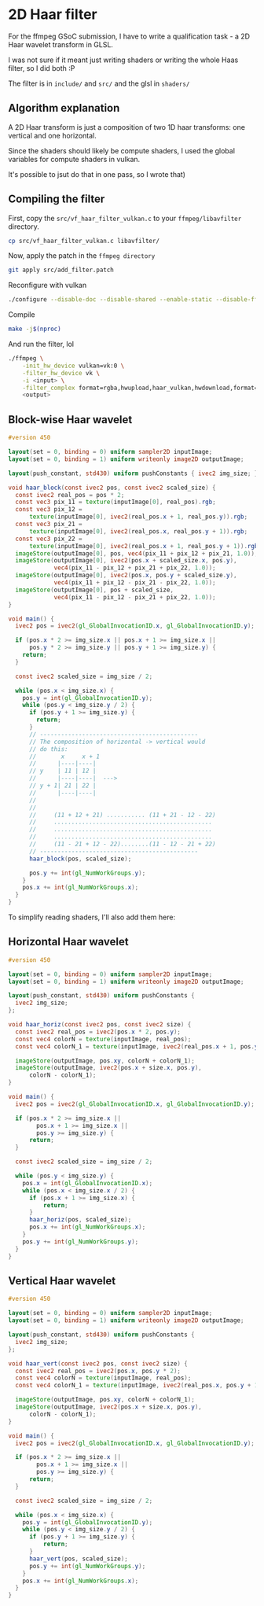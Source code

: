 # 2D Haar filter

For the ffmpeg GSoC submission, I have to write a qualification task - a 2D Haar wavelet transform in GLSL.

I was not sure if it meant just writing shaders or writing the whole Haas filter, so I did both :P

The filter is in `include/` and `src/` and the glsl in `shaders/`

## Algorithm explanation
A 2D Haar transform is just a composition of two 1D haar transforms: one vertical and one horizontal.

Since the shaders should likely be compute shaders, I used the global variables for compute shaders in vulkan.

It's possible to jsut do that in one pass, so I wrote  that)

## Compiling the filter
First, copy the `src/vf_haar_filter_vulkan.c` to your `ffmpeg/libavfilter` directory.
```bash
cp src/vf_haar_filter_vulkan.c libavfilter/
```
Now, apply the patch in the `ffmpeg directory`
```bash
git apply src/add_filter.patch
```
Reconfigure with vulkan
```bash
./configure --disable-doc --disable-shared --enable-static --disable-ffplay --disable-ffprobe --enable-vulkan --enable-libshaderc
```
Compile
```bash
make -j$(nproc)
```
And run the filter, lol
```bash
./ffmpeg \
    -init_hw_device vulkan=vk:0 \
    -filter_hw_device vk \
    -i <input> \
    -filter_complex format=rgba,hwupload,haar_vulkan,hwdownload,format=rgba \
    <output>
```

## Block-wise Haar wavelet
```glsl
#version 450

layout(set = 0, binding = 0) uniform sampler2D inputImage;
layout(set = 0, binding = 1) uniform writeonly image2D outputImage;

layout(push_constant, std430) uniform pushConstants { ivec2 img_size; };

void haar_block(const ivec2 pos, const ivec2 scaled_size) {
  const ivec2 real_pos = pos * 2;
  const vec3 pix_11 = texture(inputImage[0], real_pos).rgb;
  const vec3 pix_12 =
      texture(inputImage[0], ivec2(real_pos.x + 1, real_pos.y)).rgb;
  const vec3 pix_21 =
      texture(inputImage[0], ivec2(real_pos.x, real_pos.y + 1)).rgb;
  const vec3 pix_22 =
      texture(inputImage[0], ivec2(real_pos.x + 1, real_pos.y + 1)).rgb;
  imageStore(outputImage[0], pos, vec4(pix_11 + pix_12 + pix_21, 1.0));
  imageStore(outputImage[0], ivec2(pos.x + scaled_size.x, pos.y),
             vec4(pix_11 - pix_12 + pix_21 + pix_22, 1.0));
  imageStore(outputImage[0], ivec2(pos.x, pos.y + scaled_size.y),
             vec4(pix_11 + pix_12 - pix_21 - pix_22, 1.0));
  imageStore(outputImage[0], pos + scaled_size,
             vec4(pix_11 - pix_12 - pix_21 + pix_22, 1.0));
}

void main() {
  ivec2 pos = ivec2(gl_GlobalInvocationID.x, gl_GlobalInvocationID.y);

  if (pos.x * 2 >= img_size.x || pos.x + 1 >= img_size.x ||
      pos.y * 2 >= img_size.y || pos.y + 1 >= img_size.y) {
    return;
  }

  const ivec2 scaled_size = img_size / 2;

  while (pos.x < img_size.x) {
    pos.y = int(gl_GlobalInvocationID.y);
    while (pos.y < img_size.y / 2) {
      if (pos.y + 1 >= img_size.y) {
        return;
      }
      // ---------------------------------------------
      // The composition of horizontal -> vertical would
      // do this:
      //       x     x + 1
      //      |----|----|
      // y    | 11 | 12 |
      //      |----|----|  --->
      // y + 1| 21 | 22 |
      //      |----|----|
      //
      //
      //     (11 + 12 + 21) ........... (11 + 21 - 12 - 22)
      //     .............................................
      //     .............................................
      //     .............................................
      //     (11 - 21 + 12 - 22)........(11 - 12 - 21 + 22)
      // ---------------------------------------------
      haar_block(pos, scaled_size);

      pos.y += int(gl_NumWorkGroups.y);
    }
    pos.x += int(gl_NumWorkGroups.x);
  }
}
```

To simplify reading shaders, I'll also add them here:
## Horizontal Haar wavelet
```glsl
#version 450

layout(set = 0, binding = 0) uniform sampler2D inputImage;
layout(set = 0, binding = 1) uniform writeonly image2D outputImage;

layout(push_constant, std430) uniform pushConstants {
  ivec2 img_size;
};

void haar_horiz(const ivec2 pos, const ivec2 size) {
  const ivec2 real_pos = ivec2(pos.x * 2, pos.y);
  const vec4 colorN = texture(inputImage, real_pos);
  const vec4 colorN_1 = texture(inputImage, ivec2(real_pos.x + 1, pos.y));

  imageStore(outputImage, pos.xy, colorN + colorN_1);
  imageStore(outputImage, ivec2(pos.x + size.x, pos.y),
      colorN - colorN_1);
}

void main() {
  ivec2 pos = ivec2(gl_GlobalInvocationID.x, gl_GlobalInvocationID.y);

  if (pos.x * 2 >= img_size.x ||
        pos.x + 1 >= img_size.x ||
        pos.y >= img_size.y) {
      return;
  }

  const ivec2 scaled_size = img_size / 2;

  while (pos.y < img_size.y) {
    pos.x = int(gl_GlobalInvocationID.x);
    while (pos.x < img_size.x / 2) {
      if (pos.x + 1 >= img_size.x) {
          return;
      }
      haar_horiz(pos, scaled_size);
      pos.x += int(gl_NumWorkGroups.x);
    }
    pos.y += int(gl_NumWorkGroups.y);
  }
}
```

## Vertical Haar wavelet
```glsl
#version 450

layout(set = 0, binding = 0) uniform sampler2D inputImage;
layout(set = 0, binding = 1) uniform writeonly image2D outputImage;

layout(push_constant, std430) uniform pushConstants {
  ivec2 img_size;
};

void haar_vert(const ivec2 pos, const ivec2 size) {
  const ivec2 real_pos = ivec2(pos.x, pos.y * 2);
  const vec4 colorN = texture(inputImage, real_pos);
  const vec4 colorN_1 = texture(inputImage, ivec2(real_pos.x, pos.y + 1));

  imageStore(outputImage, pos.xy, colorN + colorN_1);
  imageStore(outputImage, ivec2(pos.x + size.x, pos.y),
      colorN - colorN_1);
}

void main() {
  ivec2 pos = ivec2(gl_GlobalInvocationID.x, gl_GlobalInvocationID.y);

  if (pos.x * 2 >= img_size.x ||
        pos.x + 1 >= img_size.x ||
        pos.y >= img_size.y) {
      return;
  }

  const ivec2 scaled_size = img_size / 2;

  while (pos.x < img_size.x) {
    pos.y = int(gl_GlobalInvocationID.y);
    while (pos.y < img_size.y / 2) {
      if (pos.y + 1 >= img_size.y) {
          return;
      }
      haar_vert(pos, scaled_size);
      pos.y += int(gl_NumWorkGroups.y);
    }
    pos.x += int(gl_NumWorkGroups.x);
  }
}
```
